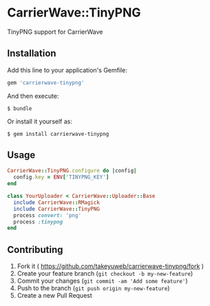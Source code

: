 # CarrierWave::TinyPNG

TinyPNG support for CarrierWave

## Installation

Add this line to your application's Gemfile:

```ruby
gem 'carrierwave-tinypng'
```

And then execute:

    $ bundle

Or install it yourself as:

    $ gem install carrierwave-tinypng

## Usage

```ruby
CarrierWave::TinyPNG.configure do |config|
  config.key = ENV['TINYPNG_KEY']
end
```

```ruby
class YourUploader < CarrierWave::Uploader::Base
  include CarrierWave::RMagick
  include CarrierWave::TinyPNG
  process convert: 'png'
  process :tinypng
end
```

## Contributing

1. Fork it ( https://github.com/takeyuweb/carrierwave-tinypng/fork )
2. Create your feature branch (`git checkout -b my-new-feature`)
3. Commit your changes (`git commit -am 'Add some feature'`)
4. Push to the branch (`git push origin my-new-feature`)
5. Create a new Pull Request
